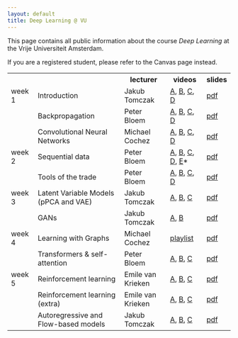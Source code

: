 ```yaml
---
layout: default
title: Deep Learning @ VU
---
```


This page contains all public information about the course _Deep Learning_ at the Vrije Universiteit Amsterdam. 

If you are a registered student, please refer to the Canvas page instead. 
 
<table>
  <tr>
   <th></th>
    <th></th>
    <th>lecturer</th>
    <th>videos</th>
    <th>slides</th>
  </tr>
  <tr>
    <td>week 1</td> 
    <td>Introduction</td> 
    <td>Jakub Tomczak</td>
    <td>
    <a class=" inline_disabled" href="https://youtu.be/vTyZH8oqTec">A</a>, <a class=" inline_disabled" href="https://youtu.be/i7-nhWSFsZ8">B</a>, <a class=" inline_disabled" href="https://youtu.be/uk3TGBQqMtU">C</a>, <a class=" inline_disabled" href="https://youtu.be/I5lJ7Z-rL1A">D</a> 
    </td> 
    <td>
    <a href="/slides/dlvu.lecture01.pdf">pdf</a>
    </td>
  </tr>
  <tr>
    <td></td>
    <td>Backpropagation</td> 
    <td>Peter Bloem</td>
  <td>
    <a class=" inline_disabled" href="https://youtu.be/COhjLwjEpGM">A</a>, <a class=" inline_disabled" href="https://youtu.be/idO5r5eWIrw">B</a>, <a class=" inline_disabled" href="https://youtu.be/dxZ8a-oIu7U">C</a>, <a class=" inline_disabled" href="https://youtu.be/UpLtbV4L6PI">D</a>
    </td> 
    <td>    <a href="/slides/dlvu.lecture02.pdf">pdf</a></td>
  </tr>
  <tr>
    <td></td> 
	<td>Convolutional Neural Networks</td> 
    <td>Michael Cochez</td>	
    <td>
    <a class=" inline_disabled" href="https://youtu.be/rOuF5r5GduQ">A</a>, <a class=" inline_disabled" href="https://youtu.be/VQqayqUCTwM">B</a>, <a class=" inline_disabled" href="https://youtu.be/Q7KekwUricc">C</a>, <a class=" inline_disabled" href="https://youtu.be/2hS_54kgMHs">D</a>
    </td> 
    <td>    <a href="/slides/dlvu.lecture03.pdf">pdf</a></td>
  </tr>
 <tr>
    <td>week 2 </td>
    <td>Sequential data</td>
    <td>Peter Bloem</td>
    <td>
    <a class=" inline_disabled" href="https://youtu.be/rK20XfDN1N4">A</a>, <a class=" inline_disabled" href="https://youtu.be/2JGlmBhQedk">B</a>, <a class=" inline_disabled" href="https://youtu.be/fbTCvvICk8M">C</a>, <a class=" inline_disabled" href="https://www.youtube.com/watch?v=rT77lBfAZm4&amp;ab_channel=DLVU">D</a>, <a class=" inline_disabled" href="https://youtu.be/csAlW9HmwAQ">E</a>*
    </td> 
    <td>    <a href="/slides/dlvu.lecture05.pdf">pdf</a></td>
  </tr>
  <tr>
    <td></td>    
    <td>Tools of the trade</td> 
	<td>Peter Bloem</td>
<td>
    <a class=" inline_disabled" href="https://youtu.be/EE5jTGP7wrM">A</a>, <a class=" inline_disabled" href="https://youtu.be/ixI83iX7TV4">B</a>, <a class=" inline_disabled" href="https://youtu.be/uEvvs2YCxQk">C</a>, <a class=" inline_disabled" href="https://youtu.be/mX92C0s0q1Y">D</a>
    </td> 
    <td>    <a href="/slides/dlvu.lecture04.pdf">pdf</a></td>
  </tr>
  <tr>
    <td>week 3 </td> 
    <td>Latent Variable Models (pPCA and VAE)</td> 
    <td>Jakub Tomczak</td>
    <td>
    <a class=" inline_disabled" href="https://youtu.be/EfOZQvSCDsE">A</a>, <a class=" inline_disabled" href="https://youtu.be/BTUehwU_5Uo">B</a>, <a class=" inline_disabled" href="https://youtu.be/ywNkaCdr6nA">C</a>
    </td> 
    <td>    <a href="/slides/dlvu.lecture06.pdf">pdf</a></td>
  </tr>
  <tr>
    <td></td> 
    <td>GANs</td> 
    <td>Jakub Tomczak</td>
    <td>
    <a class=" inline_disabled" href="https://youtu.be/2nqtz3GzybQ">A</a>, <a class=" inline_disabled" href="https://youtu.be/Ydk-GqUMQQM">B</a>
    </td> 
    <td>    <a href="/slides/dlvu.lecture07.pdf">pdf</a></td>
  </tr>
  <tr>
    <td>week 4</td> 
    <td>Learning with Graphs</td>
	    <td>Michael Cochez</td>
    <td>
    <a href="https://www.youtube.com/playlist?list=PLIXJ-Sacf8u5IU-oyWn5bwF6c8XcR1TAR">playlist</a>
    </td> 
    <td>    <a href="/slides/dlvu.lecture08.pdf">pdf</a></td>
  </tr>
  <tr>
    <td></td>
    <td>Transformers & self-attention</td> 
    <td>Peter Bloem</td>
    <td><a class=" inline_disabled" href="https://youtu.be/KmAISyVvE1Y">A</a>, <a class=" inline_disabled" href="https://youtu.be/oUhGZMCTHtI">B</a>, <a class=" inline_disabled" href="https://youtu.be/MN__lSncZBs">C</a></td> 
    <td><a href="/slides/dlvu.lecture12.pdf">pdf</a></td>
  </tr>
<tr>
    <td>week 5</td> 
    <td>Reinforcement learning</td> 
	    <td>Emile van Krieken</td>
    <td>
    <a class=" inline_disabled" href="https://www.youtube.com/watch?v=t1I4NQTRXA0">A</a>, <a class=" inline_disabled" href="https://www.youtube.com/watch?v=6KzJ1bpcNC4">B</a>, <a class=" inline_disabled" href="https://www.youtube.com/watch?v=PikByfX0p80">C</a>
    </td> 
    <td>    <a href="/slides/dlvu.lecture09.pdf">pdf</a></td>
  </tr>
  <tr>
    <td></td>
	<td>Reinforcement learning (extra)</td>
    <td>Emile van Krieken</td> 
    <td>
    <a class=" inline_disabled" href="https://www.youtube.com/watch?v=mCVkLU2x4xY">A</a>, <a class=" inline_disabled" href="https://www.youtube.com/watch?v=ItI_gMuT5hw">B</a>, <a class=" inline_disabled" href="https://www.youtube.com/watch?v=zNCq1r4qI4Q">C</a>
    </td> 
    <td>    <a href="/slides/dlvu.lecture11.pdf">pdf</a></td>
  </tr>
  <tr>
    <td></td>
	<td>Autoregressive and Flow-based models</td> 
	<td>Jakub Tomczak</td>
    <td>
    <a class=" inline_disabled" href="https://youtu.be/_VPnu55UMCk">A</a>, <a class=" inline_disabled" href="https://youtu.be/d_h6kY0s9yI">B</a>, <a class=" inline_disabled" href="https://youtu.be/Rhx6W3dGvK8">C</a>
    </td> 
    <td>    <a href="/slides/dlvu.lecture10.pdf">pdf</a></td>
  </tr>
</table>
